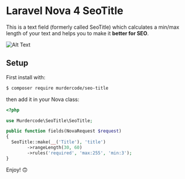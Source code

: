 # Laravel Nova 4 SeoTitle

This is a text field (formerly called SeoTitle) which calculates a min/max length of your text and helps you to make it **better for SEO**.

![Alt Text](https://media1.giphy.com/media/OjUamTjok3e5bFPEoJ/giphy.gif?cid=790b7611ae1996b3cc6d4ef3b5aae31dc316b4035c2b0e0e&rid=giphy.gif&ct=g)

## Setup

First install with:
```bash
$ composer require murdercode/seo-title
```

then add it in your Nova class:
```php
<?php

use Murdercode\SeoTitle\SeoTitle;

public function fields(NovaRequest $request)
{
  SeoTitle::make(__('Title'), 'title')
        ->rangeLength(30, 60)
        ->rules('required', 'max:255', 'min:3');
}
```

Enjoy! 🙃
